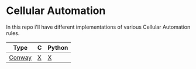 # Cellular Automation

In this repo i'll have different implementations of various Cellular Automation rules.


| Type | C | Python |
| ----------- | ----------- | ------- |
| [Conway](https://en.wikipedia.org/wiki/Conway's_Game_of_Life) | [X](/Conway/C/) | [X](/Conway/Python/) |
